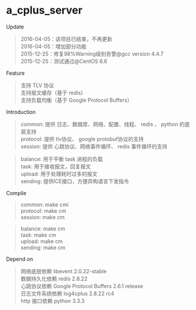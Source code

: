 # a_cplus_server
Update
<blockquote>
2016-04-05：该项目已结束，不再更新 <br/>
2016-04-05：增加部分功能 <br/>
2015-12-25：修复98%Warning级别告警@gcc version 4.4.7 <br/>
2015-12-25：测试通过@CentOS 6.6 <br/>
</blockquote>

Feature
<blockquote>
支持 TLV 协议 <br/>
支持报文缓存（基于 redis） <br/>
支持负载均衡（基于 Google Protocol Buffers） <br/>
</blockquote>

Introduction
<blockquote>
common: 提供 日志、数据库、网络、配置、线程、 redis 、 python 的底层支持 <br/>
protocol: 提供 tlv协议、 google protobuf协议的支持 <br/>
session: 提供 心跳协议、网络事件循环、 redis 事件循环的支持 <br/>
</blockquote>
<blockquote>
balance: 用于平衡 task 进程的负载 <br/>
task: 用于接收报文，回复报文 <br/>
upload: 用于处理耗时过多的报文 <br/>
sending: 提供ICE接口，方便异构语言下发指令 <br/>
</blockquote>

Compile
<blockquote>
common: make cmi<br/>
protocol: make cm<br/>
session: make cm<br/>
</blockquote>
<blockquote>
balance: make cm<br/>
task: make cm<br/>
upload: make cm<br/>
sending: make cm<br/>
</blockquote>

Depend on
<blockquote>
网络底层依赖 libevent 2.0.22-stable <br/>
数据持久化依赖 redis 2.8.22 <br/>
心跳协议依赖 Google Protocol Buffers 2.6.1 release <br/>
日志文件系统依赖 log4cplus 2.8.22 rc4 <br/>
http 接口依赖 python 3.3.3<br/>
</blockquote>

